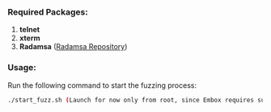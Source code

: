 ### Required Packages:
1. **telnet**
2. **xterm**
3. **Radamsa** ([Radamsa Repository](https://gitlab.com/akihe/radamsa))

### Usage:
Run the following command to start the fuzzing process:

```bash
./start_fuzz.sh (Launch for now only from root, since Embox requires sudo to launch)
```
